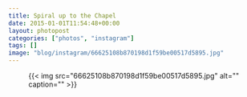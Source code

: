 ```yaml
---
title: Spiral up to the Chapel
date: 2015-01-01T11:54:48+00:00
layout: photopost
categories: ["photos", "instagram"]
tags: []
image: "blog/instagram/66625108b870198d1f59be00517d5895.jpg"
---
```


<figure class="photo photo--square">
  {{< img src="66625108b870198d1f59be00517d5895.jpg" alt="" caption="" >}}

</figure>


